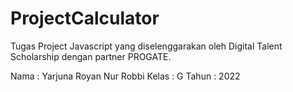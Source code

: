 # ProjectCalculator
Tugas Project Javascript yang diselenggarakan oleh Digital Talent Scholarship dengan partner PROGATE.

Nama  : Yarjuna Royan Nur Robbi
Kelas : G
Tahun : 2022

